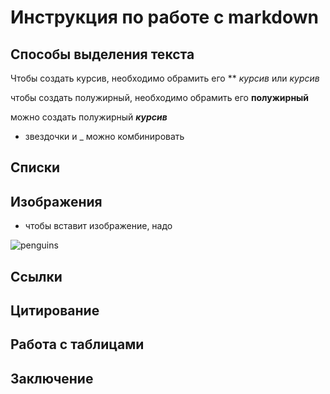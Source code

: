 # Инструкция по работе с markdown

## Способы выделения текста

Чтобы создать курсив, необходимо обрамить его **  *курсив* или _курсив_

чтобы создать полужирный, необходимо обрамить его **полужирный**

можно создать полужирный _**курсив**_

* звездочки и _ можно комбинировать


## Списки

## Изображения

* чтобы вставит изображение, надо

![penguins](penguins.jpg)


## Ссылки

## Цитирование

## Работа с таблицами

## Заключение
